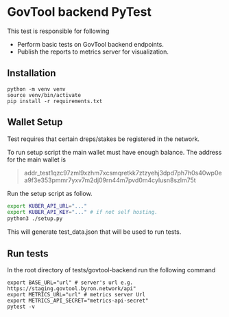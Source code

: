 GovTool backend PyTest
=================
This test is responsible for following

- Perform basic tests on GovTool backend endpoints.
- Publish the reports to metrics server for visualization.

## Installation

```shell
python -m venv venv
source venv/bin/activate
pip install -r requirements.txt
```


## Wallet Setup
Test requires that certain dreps/stakes be registered in the network.

To run setup script the main wallet must have enough balance. The address for the main wallet is

> addr_test1qzc97zml9xzhm7xcsmqretkk7ztzyehj3dpd7ph7h0s40wp0ea9f3e353pmmr7yxv7m2dj09rn44m7pvd0m4cylusn8szlm75t

Run the setup script as follow.
```bash
export KUBER_API_URL="..."
export KUBER_API_KEY="..." # if not self hosting.
python3 ./setup.py
```
This will generate test_data.json that will be used to run tests.


## Run tests
In the root directory of tests/govtool-backend run the following command
```shell
export BASE_URL="url" # server's url e.g. https://staging.govtool.byron.network/api"
export METRICS_URL="url" # metrics server Url
export METRICS_API_SECRET="metrics-api-secret"
pytest -v
```

